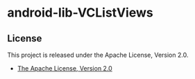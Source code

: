android-lib-VCListViews
==========================

## License

This project is released under the Apache License, Version 2.0.

* [The Apache License, Version 2.0](http://www.apache.org/licenses/LICENSE-2.0)
